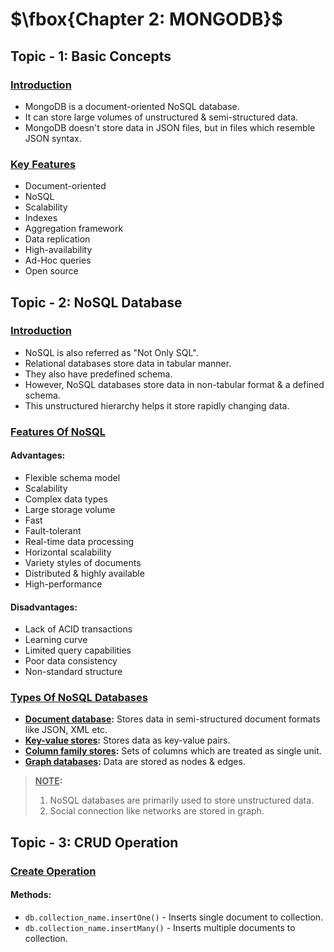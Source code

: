 # $\fbox{Chapter 2: MONGODB}$





## **Topic - 1: Basic Concepts**

### <u>Introduction</u>

- MongoDB is a document-oriented NoSQL database.
- It can store large volumes of unstructured & semi-structured data.
- MongoDB doesn't store data in JSON files, but in files which resemble JSON syntax.


### <u>Key Features</u>

- Document-oriented
- NoSQL
- Scalability
- Indexes
- Aggregation framework
- Data replication
- High-availability
- Ad-Hoc queries
- Open source



## **Topic - 2: NoSQL Database**

### <u>Introduction</u>

- NoSQL is also referred as "Not Only SQL".
- Relational databases store data in tabular manner.
- They also have predefined schema.
- However, NoSQL databases store data in non-tabular format & a defined schema.
- This unstructured hierarchy helps it store rapidly changing data.


### <u>Features Of NoSQL</u>

#### Advantages:

- Flexible schema model
- Scalability
- Complex data types
- Large storage volume
- Fast
- Fault-tolerant
- Real-time data processing
- Horizontal scalability
- Variety styles of documents
- Distributed & highly available
- High-performance

#### Disadvantages:

- Lack of ACID transactions
- Learning curve
- Limited query capabilities
- Poor data consistency
- Non-standard structure


### <u>Types Of NoSQL Databases</u>

- **<u>Document database</u>:** Stores data in semi-structured document formats like JSON, XML etc.
- **<u>Key-value stores</u>:** Stores data as key-value pairs.
- **<u>Column family stores</u>:** Sets of columns which are treated as single unit.
- **<u>Graph databases</u>:** Data are stored as nodes & edges.

>**<u>NOTE</u>:**
>1. NoSQL databases are primarily used to store unstructured data.
>2. Social connection like networks are stored in graph.



## **Topic - 3: CRUD Operation**

### <u>Create Operation</u>

#### Methods:

- `db.collection_name.insertOne()` - Inserts single document to collection.
- `db.collection_name.insertMany()` - Inserts multiple documents to collection.
